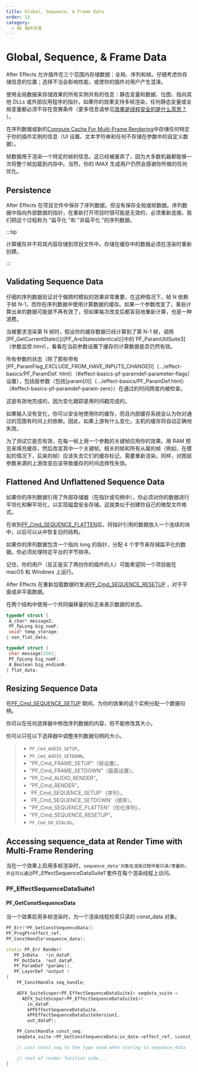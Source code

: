 ```yaml
---
title: Global, Sequence, & Frame Data
order: 13
category:
  - AE 插件开发
---
```


# Global, Sequence, & Frame Data

After Effects 允许插件在三个范围内存储数据：全局、序列和帧。仔细考虑你存储信息的位置；选择不当会影响性能，或使你的插件对用户产生混淆。

使用全局数据来存储效果的所有实例共有的信息：静态变量和数据、位图、指向其他 DLLs 或外部应用程序的指针。如果你的效果支持多帧渲染，任何静态变量或全局变量都必须不存在竞赛条件（更多信息请参见[效果是线程安全的是什么意思？](multi-frame-rendering-in-ae.html) ）。

在序列数据或新的[Compute Cache For Multi-Frame Rendering](multi-frame-rendering-in-ae.html)中存储任何特定于你的插件实例的信息（UI 设置、文本字符串和任何不存储在参数中的自定义数据）。

帧数据用于渲染一个特定的帧的信息。这已经被废弃了，因为大多数机器都能够一次将整个帧加载到内存中。当然，你的 IMAX 生成用户仍然会感谢你所做的任何优化。

## Persistence

After Effects 在项目文件中保存了序列数据，但没有保存全局或帧数据。序列数据中指向外部数据的指针，在重新打开项目时很可能是无效的，必须重新连接。我们把这个过程称为 "扁平化 "和 "非扁平化 "的序列数据。

:::tip

计算缓存并不将其内容存储到项目文件中。存储在缓存中的数据必须在渲染时重新创建。

:::

## Validating Sequence Data

仔细的序列数据验证对于做跨时模拟的效果非常重要，在这种情况下，帧 N 依赖于帧 N-1，而你在序列数据中使用计算数据的缓存。如果一个参数改变了，某些计算出来的数据可能就不再有效了，但如果每次改变后都盲目地重新计算，也是一种浪费。

当被要求渲染第 N 帧时，假设你的缓存数据已经计算到了第 N-1 帧，调用[PF_GetCurrentState()]/[PF_AreStatesIdentical()]中的`PF_ParamUtilSuite3]（参数监控.html），看看在当前参数设置下缓存的计算数据是否仍然有效。

所有参数的状态（除了那些带有[PF_ParamFlag_EXCLUDE_FROM_HAVE_INPUTS_CHANGED]（.../effect-basics/PF_ParamDef. html）（#effect-basics-pf-paramdef-parameter-flags）设置），包括层参数（包括[param[0]]（.../effect-basics/PF_ParamDef.html）（#effect-basics-pf-paramdef-param-zero））在通过的时间跨度内被检查。

这是有效地完成的，因为变化跟踪是用时间戳完成的。

如果输入没有变化，你可以安全地使用你的缓存，而且内部缓存系统会认为你对通过的范围有时间上的依赖。因此，如果上游有什么变化，主机的缓存将自动正确地失效。

为了测试它是否有效，在每一帧上用一个参数的关键帧应用你的效果。用 RAM 预览来填充缓存，然后改变其中一个关键帧。相关的帧和所有从属的帧（例如，在模拟的情况下，后来的帧）应该失去它们的缓存标记，需要重新渲染。同样，对图层参数来源的上游改变应该导致缓存的时间选择性失效。

## Flattened And Unflattened Sequence Data

如果你的序列数据引用了外部存储器（在指针或句柄中），你必须对你的数据进行平坦化和解平坦化，以实现磁盘安全存储。这就类似于创建你自己的微型文件格式。

在收到[PF_Cmd_SEQUENCE_FLATTEN](.../effect-basics/command-selectors.html)后，将指针引用的数据放入一个连续的块中，以后可以从中恢复旧的结构。

如果你的序列数据包含一个指向 long 的指针，分配 4 个字节来存储扁平化的数据。你必须处理特定平台的字节排序。

记住，你的用户（反正是买了两份你的插件的人）可能希望同一个项目能在 macOS 和 Windows 上运行。

After Effects 在重新加载数据时发送[PF_Cmd_SEQUENCE_RESETUP](.../effect-basics/command-selectors.html) ，对于平面或非平面数据。

在两个结构中使用一个共同偏移量的标志来表示数据的状态。

```cpp
typedef struct {
 A_char* messageZ;
 PF_FpLong big_numF;
 void* temp_storage;
} non_flat_data;

typedef struct {
 char message[256];
 PF_FpLong big_numF;
 A_Boolean big_endianB;
} flat_data;

```

## Resizing Sequence Data

在[PF_Cmd_SEQUENCE_SETUP](.../effect-basics/command-selectors.html) 期间，为你的效果的这个实例分配一个数据句柄。

你可以在任何选择器中修改序列数据的内容，但不能修改其大小。

你可以只在以下选择器中调整序列数据句柄的大小。

> - `PF_Cmd_AUDIO_SETUP`。
> - `PF_Cmd_AUDIO_SETDOWN`。
> - "PF_Cmd_FRAME_SETUP"（帧设置）。
> - "PF_Cmd_FRAME_SETDOWN"（画面设置）。
> - "PF_Cmd_AUDIO_RENDER"。
> - "PF_Cmd_RENDER"。
> - `PF_Cmd_SEQUENCE_SETUP'（序列）。
> - `PF_Cmd_SEQUENCE_SETDOWN'（顺序）。
> - "PF_Cmd_SEQUENCE_FLATTEN"（优化序列）。
> - "PF_Cmd_SEQUENCE_RESETUP"。
> - `PF_Cmd_DO_DIALOG`。

## Accessing sequence_data at Render Time with Multi-Frame Rendering

当在一个效果上启用多帧渲染时，`sequence_data'对象在渲染过程中是只读/常量的，并且可以通过`PF_EffectSequenceDataSuite1'套件在每个渲染线程上访问。

### PF_EffectSequenceDataSuite1

#### PF_GetConstSequenceData

当一个效果启用多帧渲染时，为一个渲染线程检索只读的 const_data 对象。

```cpp
PF_Err(*PF_GetConstSequenceData)(
PF_ProgPtreffect_ref,
PF_ConstHandle*sequence_data);
```

```cpp
static PF_Err Render(
   PF_InData   *in_dataP,
   PF_OutData  *out_dataP,
   PF_ParamDef *params[],
   PF_LayerDef *output )
{
    PF_ConstHandle seq_handle;

    AEFX_SuiteScoper<PF_EffectSequenceDataSuite1> seqdata_suite =
      AEFX_SuiteScoper<PF_EffectSequenceDataSuite1>(
        in_dataP,
        kPFEffectSequenceDataSuite,
        kPFEffectSequenceDataSuiteVersion1,
        out_dataP);

    PF_ConstHandle const_seq;
    seqdata_suite->PF_GetConstSequenceData(in_data->effect_ref, &const_seq);

    // cast const_seq to the type used when storing to sequence_data

    // rest of render function code...
}
```

